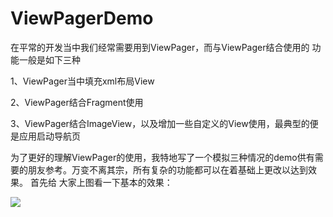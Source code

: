 # ViewPagerDemo
在平常的开发当中我们经常需要用到ViewPager，而与ViewPager结合使用的 功能一般是如下三种

1、ViewPager当中填充xml布局View

2、ViewPager结合Fragment使用

3、ViewPager结合ImageView，以及增加一些自定义的View使用，最典型的便是应用启动导航页

为了更好的理解ViewPager的使用，我特地写了一个模拟三种情况的demo供有需要的朋友参考。万变不离其宗，所有复杂的功能都可以在着基础上更改以达到效果。
首先给 大家上图看一下基本的效果：

![](http://upload-images.jianshu.io/upload_images/5521037-b872920ff877b763.gif?imageMogr2/auto-orient/strip)
